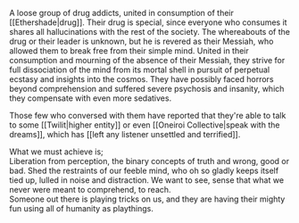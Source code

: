 A loose group of drug addicts, united in consumption of their [[Ethershade|drug]].  Their drug is special, since everyone who consumes it shares all hallucinations with the rest of the society. 
The whereabouts of the drug or their leader is unknown, but he is revered as their Messiah, who allowed them to break free from their simple mind.
United in their consumption and mourning of the absence of their Messiah, they strive for full dissociation of the mind from its mortal shell in pursuit of perpetual ecstasy and insights into the cosmos. 
They have possibly faced horrors beyond comprehension and suffered severe psychosis and insanity, which they compensate with even more sedatives. 

Those few who conversed with them have reported that they're able to talk to some [[Twilit|higher entity]] or even [[Oneiroi Collective|speak with the dreams]], which has [[left any listener unsettled and terrified]].


What we must achieve is;  
		Liberation from perception, the binary concepts of truth and wrong, good or bad. 
		Shed the restraints of our feeble mind, who oh so gladly keeps itself tied up, lulled in noise and distraction. 
We want to see, sense that what we never were meant to comprehend, to reach.  
Someone out there is playing tricks on us, and they are having their mighty fun using all of humanity as playthings. 